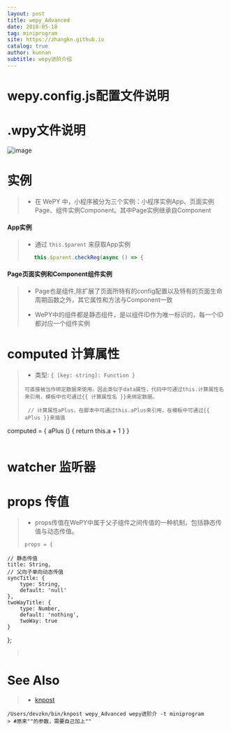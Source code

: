 ```yaml
---
layout: post
title: wepy_Advanced
date: 2018-05-18
tag: miniprogram
site: https://zhangkn.github.io
catalog: true
author: kunnan
subtitle: wepy进阶介绍
---
```




# wepy.config.js配置文件说明


# .wpy文件说明


![image](http://wx4.sinaimg.cn/large/006tBeITgy1frfhcfcrktj30fb08c3zg.jpg)


# 实例

>* 在 WePY 中，小程序被分为三个实例：小程序实例App、页面实例Page、组件实例Component。其中Page实例继承自Component
><script src="https://gist.github.com/zhangkn/eed586903cacb5997ab01e62f6b565ba.js"></script>
>
>

#### App实例

>* 通过 `this.$parent` 来获取App实例
>```js
>    this.$parent.checkReg(async () => {
>```
>


#### Page页面实例和Component组件实例

>* Page也是组件,除扩展了页面所特有的config配置以及特有的页面生命周期函数之外，其它属性和方法与Component一致
><script src="https://gist.github.com/zhangkn/be250f3911cd81c8532197091a3ef100.js"></script>
>
>* WePY中的组件都是静态组件，是以组件ID作为唯一标识的，每一个ID都对应一个组件实例
>
>

# computed 计算属性

>* 类型: `{ [key: string]: Function }`
>```
>可直接被当作绑定数据来使用。因此类似于data属性，代码中可通过this.计算属性名来引用，模板中也可通过{{ 计算属性名 }}来绑定数据。
>```
>```
>  // 计算属性aPlus，在脚本中可通过this.aPlus来引用，在模板中可通过{{ aPlus }}来插值
  computed = {
      aPlus () {
          return this.a + 1
      }
  }
>```
>

# watcher 监听器



# props 传值

>* props传值在WePY中属于父子组件之间传值的一种机制，包括静态传值与动态传值。
>```js
>props = {
    // 静态传值
    title: String,
    // 父向子单向动态传值
    syncTitle: {
        type: String,
        default: 'null'
    },
    twoWayTitle: {
        type: Number,
        default: 'nothing',
        twoWay: true
    }
};
>```
>
>








# See Also 

>* [knpost](https://github.com/zhangkn/KNBin/blob/master/knpost) 
>
```
/Users/devzkn/bin/knpost wepy_Advanced wepy进阶介 -t miniprogram
> #原来""的参数，需要自己加上""
```

